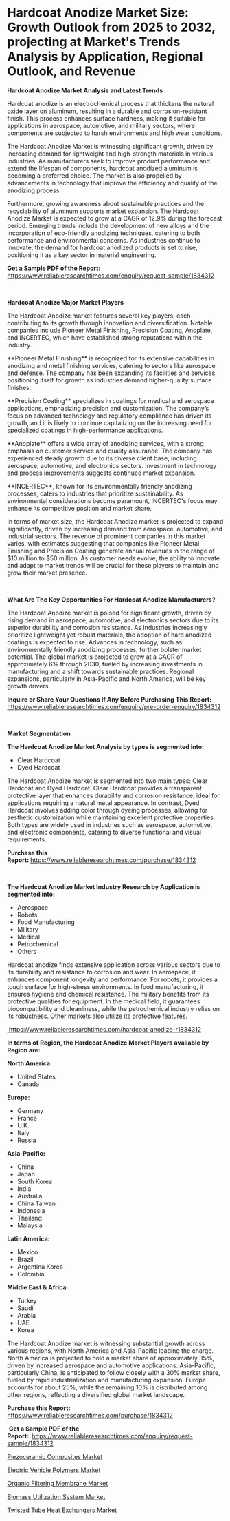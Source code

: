 <p><h1>Hardcoat Anodize Market Size: Growth Outlook from 2025 to 2032, projecting at Market's Trends Analysis by Application, Regional Outlook, and Revenue</h1></p><p><strong>Hardcoat Anodize Market Analysis and Latest Trends</strong></p>
<p><p>Hardcoat anodize is an electrochemical process that thickens the natural oxide layer on aluminum, resulting in a durable and corrosion-resistant finish. This process enhances surface hardness, making it suitable for applications in aerospace, automotive, and military sectors, where components are subjected to harsh environments and high wear conditions. </p><p>The Hardcoat Anodize Market is witnessing significant growth, driven by increasing demand for lightweight and high-strength materials in various industries. As manufacturers seek to improve product performance and extend the lifespan of components, hardcoat anodized aluminum is becoming a preferred choice. The market is also propelled by advancements in technology that improve the efficiency and quality of the anodizing process. </p><p>Furthermore, growing awareness about sustainable practices and the recyclability of aluminum supports market expansion. The Hardcoat Anodize Market is expected to grow at a CAGR of 12.9% during the forecast period. Emerging trends include the development of new alloys and the incorporation of eco-friendly anodizing techniques, catering to both performance and environmental concerns. As industries continue to innovate, the demand for hardcoat anodized products is set to rise, positioning it as a key sector in material engineering.</p></p>
<p><strong>Get a Sample PDF of the Report:&nbsp;</strong> <a href="https://www.reliableresearchtimes.com/enquiry/request-sample/1834312?utm_campaign=2110&utm_medium=2&utm_source=Github&utm_content=ia&utm_term=30012025&utm_id=hardcoat-anodize">https://www.reliableresearchtimes.com/enquiry/request-sample/1834312</a></p>
<p>&nbsp;</p>
<p><strong>Hardcoat Anodize Major Market Players</strong></p>
<p><p>The Hardcoat Anodize market features several key players, each contributing to its growth through innovation and diversification. Notable companies include Pioneer Metal Finishing, Precision Coating, Anoplate, and INCERTEC, which have established strong reputations within the industry.</p><p>**Pioneer Metal Finishing** is recognized for its extensive capabilities in anodizing and metal finishing services, catering to sectors like aerospace and defense. The company has been expanding its facilities and services, positioning itself for growth as industries demand higher-quality surface finishes.</p><p>**Precision Coating** specializes in coatings for medical and aerospace applications, emphasizing precision and customization. The company’s focus on advanced technology and regulatory compliance has driven its growth, and it is likely to continue capitalizing on the increasing need for specialized coatings in high-performance applications.</p><p>**Anoplate** offers a wide array of anodizing services, with a strong emphasis on customer service and quality assurance. The company has experienced steady growth due to its diverse client base, including aerospace, automotive, and electronics sectors. Investment in technology and process improvements suggests continued market expansion.</p><p>**INCERTEC**, known for its environmentally friendly anodizing processes, caters to industries that prioritize sustainability. As environmental considerations become paramount, INCERTEC's focus may enhance its competitive position and market share.</p><p>In terms of market size, the Hardcoat Anodize market is projected to expand significantly, driven by increasing demand from aerospace, automotive, and industrial sectors. The revenue of prominent companies in this market varies, with estimates suggesting that companies like Pioneer Metal Finishing and Precision Coating generate annual revenues in the range of $10 million to $50 million. As customer needs evolve, the ability to innovate and adapt to market trends will be crucial for these players to maintain and grow their market presence.</p></p>
<p>&nbsp;</p>
<p><strong>What Are The Key Opportunities For Hardcoat Anodize Manufacturers?</strong></p>
<p><p>The Hardcoat Anodize market is poised for significant growth, driven by rising demand in aerospace, automotive, and electronics sectors due to its superior durability and corrosion resistance. As industries increasingly prioritize lightweight yet robust materials, the adoption of hard anodized coatings is expected to rise. Advances in technology, such as environmentally friendly anodizing processes, further bolster market potential. The global market is projected to grow at a CAGR of approximately 6% through 2030, fueled by increasing investments in manufacturing and a shift towards sustainable practices. Regional expansions, particularly in Asia-Pacific and North America, will be key growth drivers.</p></p>
<p><strong>Inquire or Share Your Questions If Any Before Purchasing This Report:</strong> <a href="https://www.reliableresearchtimes.com/enquiry/pre-order-enquiry/1834312?utm_campaign=2110&utm_medium=2&utm_source=Github&utm_content=ia&utm_term=30012025&utm_id=hardcoat-anodize">https://www.reliableresearchtimes.com/enquiry/pre-order-enquiry/1834312</a></p>
<p>&nbsp;</p>
<p><strong>Market Segmentation</strong></p>
<p><strong>The Hardcoat Anodize Market Analysis by types is segmented into:</strong></p>
<p><ul><li>Clear Hardcoat</li><li>Dyed Hardcoat</li></ul></p>
<p><p>The Hardcoat Anodize market is segmented into two main types: Clear Hardcoat and Dyed Hardcoat. Clear Hardcoat provides a transparent protective layer that enhances durability and corrosion resistance, ideal for applications requiring a natural metal appearance. In contrast, Dyed Hardcoat involves adding color through dyeing processes, allowing for aesthetic customization while maintaining excellent protective properties. Both types are widely used in industries such as aerospace, automotive, and electronic components, catering to diverse functional and visual requirements.</p></p>
<p><strong>Purchase this Report:&nbsp;</strong><a href="https://www.reliableresearchtimes.com/purchase/1834312?utm_campaign=2110&utm_medium=2&utm_source=Github&utm_content=ia&utm_term=30012025&utm_id=hardcoat-anodize">https://www.reliableresearchtimes.com/purchase/1834312</a></p>
<p>&nbsp;</p>
<p><strong>The Hardcoat Anodize Market Industry Research by Application is segmented into:</strong></p>
<p><ul><li>Aerospace</li><li>Robots</li><li>Food Manufacturing</li><li>Military</li><li>Medical</li><li>Petrochemical</li><li>Others</li></ul></p>
<p><p>Hardcoat anodize finds extensive application across various sectors due to its durability and resistance to corrosion and wear. In aerospace, it enhances component longevity and performance. For robots, it provides a tough surface for high-stress environments. In food manufacturing, it ensures hygiene and chemical resistance. The military benefits from its protective qualities for equipment. In the medical field, it guarantees biocompatibility and cleanliness, while the petrochemical industry relies on its robustness. Other markets also utilize its protective features.</p></p>
<p><a href="https://www.reliableresearchtimes.com/hardcoat-anodize-r1834312?utm_campaign=2110&utm_medium=2&utm_source=Github&utm_content=ia&utm_term=30012025&utm_id=hardcoat-anodize">&nbsp;https://www.reliableresearchtimes.com/hardcoat-anodize-r1834312</a></p>
<p><strong>In terms of Region, the Hardcoat Anodize Market Players available by Region are:</strong></p>
<p>
    <p> <strong> North America: </strong>
        <ul>
            <li>United States</li>
            <li>Canada</li>
        </ul>
        </p> 
    <p> <strong> Europe: </strong>
        <ul>
            <li>Germany</li>
            <li>France</li>
            <li>U.K.</li>
            <li>Italy</li>
            <li>Russia</li>
        </ul>
        </p> 
    <p> <strong> Asia-Pacific: </strong>
        <ul>
            <li>China</li>
            <li>Japan</li>
            <li>South Korea</li>
            <li>India</li>
            <li>Australia</li>
            <li>China Taiwan</li>
            <li>Indonesia</li>
            <li>Thailand</li>
            <li>Malaysia</li>
        </ul>
        </p> 
    <p> <strong> Latin America: </strong>
        <ul>
            <li>Mexico</li>
            <li>Brazil</li>
            <li>Argentina Korea</li>
            <li>Colombia</li>
        </ul>
        </p> 
    <p> <strong> Middle East & Africa: </strong>
        <ul>
            <li>Turkey</li>
            <li>Saudi</li>
            <li>Arabia</li>
            <li>UAE</li>
            <li>Korea</li>
        </ul>
    </p>
    </p>
<p><p>The Hardcoat Anodize market is witnessing substantial growth across various regions, with North America and Asia-Pacific leading the charge. North America is projected to hold a market share of approximately 35%, driven by increased aerospace and automotive applications. Asia-Pacific, particularly China, is anticipated to follow closely with a 30% market share, fueled by rapid industrialization and manufacturing expansion. Europe accounts for about 25%, while the remaining 10% is distributed among other regions, reflecting a diversified global market landscape.</p></p>
<p><strong>Purchase this Report: </strong><a href="https://www.reliableresearchtimes.com/purchase/1834312?utm_campaign=2110&utm_medium=2&utm_source=Github&utm_content=ia&utm_term=30012025&utm_id=hardcoat-anodize">https://www.reliableresearchtimes.com/purchase/1834312</a></p>
<p>&nbsp;<strong>Get a Sample PDF of the Report:&nbsp;&nbsp;</strong><a href="https://www.reliableresearchtimes.com/enquiry/request-sample/1834312?utm_campaign=2110&utm_medium=2&utm_source=Github&utm_content=ia&utm_term=30012025&utm_id=hardcoat-anodize">https://www.reliableresearchtimes.com/enquiry/request-sample/1834312</a></p>
<p><strong></strong></p>
<p><p><a href="https://github.com/briandahm87/Market-Research-Report-List-1/blob/main/piezoceramic-composites-market.md?utm_campaign=2110&utm_medium=2&utm_source=Github&utm_content=ia&utm_term=30012025&utm_id=hardcoat-anodize">Piezoceramic Composites Market</a></p><p><a href="https://github.com/muhjanaidu/Market-Research-Report-List-1/blob/main/electric-vehicle-polymers-market.md?utm_campaign=2110&utm_medium=2&utm_source=Github&utm_content=ia&utm_term=30012025&utm_id=hardcoat-anodize">Electric Vehicle Polymers Market</a></p><p><a href="https://www.linkedin.com/pulse/organic-filtering-membrane-market-growth-study-examines-trajectory-xtcbf?utm_campaign=2110&utm_medium=2&utm_source=Github&utm_content=ia&utm_term=30012025&utm_id=hardcoat-anodize">Organic Filtering Membrane Market</a></p><p><a href="https://www.linkedin.com/pulse/biomass-utilization-system-market-research-report-shows-waauf?utm_campaign=2110&utm_medium=2&utm_source=Github&utm_content=ia&utm_term=30012025&utm_id=hardcoat-anodize">Biomass Utilization System Market</a></p><p><a href="https://www.linkedin.com/pulse/forecasting-twisted-tube-heat-exchangers-market-success-lilqf?utm_campaign=2110&utm_medium=2&utm_source=Github&utm_content=ia&utm_term=30012025&utm_id=hardcoat-anodize">Twisted Tube Heat Exchangers Market</a></p></p>